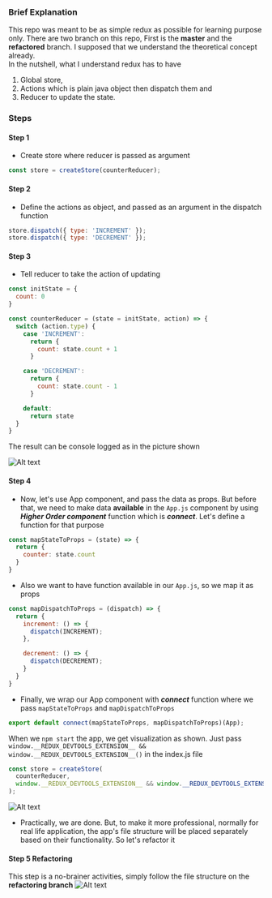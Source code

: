 ### Brief Explanation

This repo was meant to be as simple redux as possible for learning purpose only. There are two branch on this repo, First is the **master** and the **refactored** branch. I supposed that we understand the theoretical concept already.<br/>
In the nutshell, what I understand redux has to have <br/>
1. Global store, 
2. Actions which is plain java object then dispatch them and 
3. Reducer to update the state.<br/>

### Steps
#### Step 1
- Create store where reducer is passed as argument

````javascript
const store = createStore(counterReducer);
````
#### Step 2
- Define the actions as object, and passed as an argument in the dispatch function 
````javascript
store.dispatch({ type: 'INCREMENT' });
store.dispatch({ type: 'DECREMENT' });
````
#### Step 3
- Tell reducer to take the action of updating

````javascript
const initState = {
  count: 0
}

const counterReducer = (state = initState, action) => {
  switch (action.type) {
    case 'INCREMENT':
      return {
        count: state.count + 1
      }

    case 'DECREMENT':
      return {
        count: state.count - 1
      }

    default:
      return state
  }
}
````

The result can be console logged as in the picture shown <br/>

![Alt text](https://github.com/remote-software-dev/basic-redux/blob/master/public/result.PNG)

#### Step 4
- Now, let's use App component, and pass the data as props. But before that, we need to make data **available** in the `App.js` component by using ***Higher Order component*** function which is ***connect***. Let's define a function for that purpose 
````javascript
const mapStateToProps = (state) => {
  return {
    counter: state.count
  }
}
````
- Also we want to have function available in our `App.js`, so we map it as props
````javascript
const mapDispatchToProps = (dispatch) => {
  return {
    increment: () => {
      dispatch(INCREMENT);
    },

    decrement: () => {
      dispatch(DECREMENT);
    }
  }
}
````
- Finally, we wrap our App component with ***connect*** function where we pass `mapStateToProps` and `mapDispatchToProps`
````javascript
export default connect(mapStateToProps, mapDispatchToProps)(App);
````
When we `npm start` the app, we get visualization as shown. Just pass
`window.__REDUX_DEVTOOLS_EXTENSION__ && window.__REDUX_DEVTOOLS_EXTENSION__()`
in the index.js file

````javascript
const store = createStore(
  counterReducer,
  window.__REDUX_DEVTOOLS_EXTENSION__ && window.__REDUX_DEVTOOLS_EXTENSION__()
);

````
![Alt text](https://github.com/remote-software-dev/basic-redux/blob/master/public/redux-devtool.PNG)
- Practically, we are done. But, to make it more professional, normally for real life application, the app's file structure will be placed separately based on their functionality. So let's refactor it

#### Step 5 Refactoring
This step is a no-brainer activities, simply follow the file structure on the **refactoring branch**
![Alt text](https://github.com/remote-software-dev/basic-redux/blob/master/public/file-structure.PNG)
